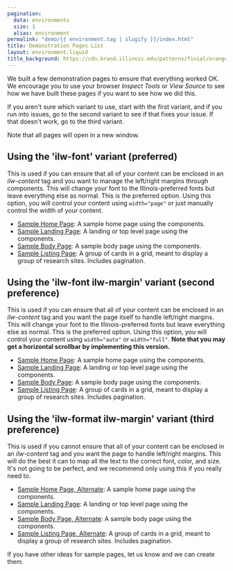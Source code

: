 ```yaml
---
pagination:
  data: environments
  size: 1
  alias: environment
permalink: "demo/{{ environment.tag | slugify }}/index.html"
title: Demonstration Pages List
layout: environment.liquid
title_background: https://cdn.brand.illinois.edu/patterns/finial/orange.svg
---
```


We built a few demonstration pages to ensure that everything worked OK. We encourage you to use your browser *Inspect Tools* or *View Source* to see how we have built these pages if you want to see how we did this. 

If you aren't sure which variant to use, start with the first variant, and if you run into issues, go to the second variant to see if that fixes your issue. If that doesn't work, go to the third variant. 

Note that all pages will open in a new window.

## Using the 'ilw-font' variant (preferred)

This is used if you can ensure that all of your content can be enclosed in an *ilw-content* tag and you want to manage the left/right margins through components. This will change your font to the Illinois-preferred fonts but leave everything else as normal. This is the preferred option. Using this option, you will control your content using `width="page"` or just manually control the width of your content. 

* <a href="/demo/{{ environment.tag }}/home-pure.html" target="_blank">Sample Home Page</a>: A sample home page using the components. 
* <a href="/demo/{{ environment.tag }}/landing-page-pure.html" target="_blank">Sample Landing Page</a>: A landing or top level page using the components.
* <a href="/demo/{{ environment.tag }}/body-pure.html" target="_blank">Sample Body Page</a>: A sample body page using the components. 
* <a href="/demo/{{ environment.tag }}/card-grid-pure.html" target="_blank">Sample Listing Page</a>: A group of cards in a grid, meant to display a group of research sites. Includes pagination.

## Using the 'ilw-font ilw-margin' variant (second preference)

This is used if you can ensure that all of your content can be enclosed in an *ilw-content* tag and you want the page itself to handle left/right margins. This will change your font to the Illinois-preferred fonts but leave everything else as normal. This is the preferred option. Using this option, you will control your content using `width="auto"` or `width="full"`. **Note that you may get a horizontal scrollbar by implementing this version.**

* <a href="/demo/{{ environment.tag }}/home.html" target="_blank">Sample Home Page</a>: A sample home page using the components. 
* <a href="/demo/{{ environment.tag }}/landing-page.html" target="_blank">Sample Landing Page</a>: A landing or top level page using the components.
* <a href="/demo/{{ environment.tag }}/body.html" target="_blank">Sample Body Page</a>: A sample body page using the components. 
* <a href="/demo/{{ environment.tag }}/card-grid.html" target="_blank">Sample Listing Page</a>: A group of cards in a grid, meant to display a group of research sites. Includes pagination.

## Using the 'ilw-format ilw-margin' variant (third preference)

This is used if you cannot ensure that all of your content can be enclosed in an *ilw-content* tag and you want the page to handle left/right margins. This will do the best it can to map all the text to the correct font, color, and size. It's not going to be perfect, and we recommend only using this if you really need to. 

* <a href="/demo/{{ environment.tag }}/home-illinois-mode.html" target="_blank">Sample Home Page, Alternate</a>: A sample home page using the components. 
* <a href="/demo/{{ environment.tag }}/landing-page-illinois-mode.html" target="_blank">Sample Landing Page</a>: A landing or top level page using the components.
* <a href="/demo/{{ environment.tag }}/body-illinois-mode.html" target="_blank">Sample Body Page, Alternate</a>: A sample body page using the components.
* <a href="/demo/{{ environment.tag }}/card-grid-illinois-mode.html" target="_blank">Sample Listing Page, Alternate</a>: A group of cards in a grid, meant to display a group of research sites. Includes pagination.

If you have other ideas for sample pages, let us know and we can create them. 

